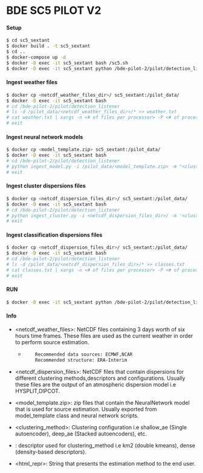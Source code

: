 # BDE SC5 PILOT V2

#### Setup
```sh
$ cd sc5_sextant
$ docker build . -t sc5_sextant
$ cd ..
$ docker-compose up -d
$ docker -D exec -it sc5_sextant bash /sc5.sh
$ docker -D exec -it sc5_sextant python /bde-pilot-2/pilot/detection_listener/dfs_init.py
```

#### Ingest weather files
```sh
$ docker cp <netcdf_weather_files_dir>/ sc5_sextant:/pilot_data/
$ docker -D exec -it sc5_sextant bash
# cd /bde-pilot-2/pilot/detection_listener
# ls -d /pilot_data/<netcdf_weather_files_dir>/* >> weather.txt
# cat weather.txt | xargs -n <# of files per processor> -P <# of processors> python ingest_weather.py
# exit
```
#### Ingest neural network models
```sh
$ docker cp <model_template.zip> sc5_sextant:/pilot_data/
$ docker -D exec -it sc5_sextant bash
# cd /bde-pilot-2/pilot/detection_listener
# python ingest_model.py -i /pilot_data/<model_template.zip> -m "<clustering/classification method>" -ht "<html_repr>"
# exit
```

#### Ingest cluster dispersions files
```sh
$ docker cp <netcdf_dispersion_files_dir>/ sc5_sextant:/pilot_data/
$ docker -D exec -it sc5_sextant bash
# cd /bde-pilot-2/pilot/detection_listener
# python ingest_cluster.py -i <netcdf_dispersion_files_dir>/ -m '<clustering_method>' -d '<descriptor>' -hp <hdfs_path>
# exit
```

#### Ingest classification dispersions files
```sh
$ docker cp <netcdf_dispersion_files_dir>/ sc5_sextant:/pilot_data/
$ docker -D exec -it sc5_sextant bash
# cd /bde-pilot-2/pilot/detection_listener
# ls -d /pilot_data/<netcdf_dispersion_files_dir>/* >> classes.txt
# cat classes.txt | xargs -n <# of files per processor> -P <# of processors> python ingest_class.py
# exit
```

#### RUN
```sh
$ docker -D exec -it sc5_sextant python /bde-pilot-2/pilot/detection_listener/listener.py
```

#### Info
- <netcdf_weather_files>: NetCDF files containing 3 days worth of six hours time frames. These files are used as the current weather in order to perform source estimation.
  - ```sh
        Recommended data sources: ECMWF,NCAR
        Recommended structure: ERA-Interim
    ```
- <netcdf_dispersion_files>: NetCDF files that contain dispersions for different clustering methods,descriptors and configurations. Usually these files are the output of an atmospheric dispersion model i.e HYSPLIT,DIPCOT.

- <model_template.zip>: zip files that contain the NeuralNetwork model that is used for source estimation. Usually exported from model_template class and neural network scripts.

- <clustering_method>: Clustering configuration i.e shallow_ae (Single autoencoder), deep_ae (Stacked autoencoders), etc.

- <descriptor> : descriptor used for clustering_method i.e km2 (double kmeans), dense (density-based descriptors).

- <html_repr>: String that presents the estimation method to the end user.
